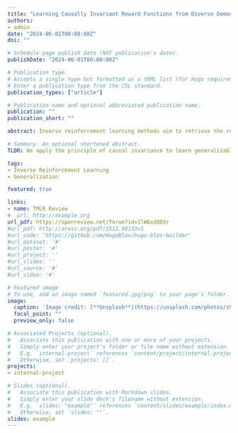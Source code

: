 ```yaml
---
title: "Learning Causally Invariant Reward Functions from Diverse Demonstrations"
authors:
- admin
date: "2024-06-01T00:00:00Z"
doi: ""

# Schedule page publish date (NOT publication's date).
publishDate: "2024-06-01T00:00:00Z"

# Publication type.
# Accepts a single type but formatted as a YAML list (for Hugo requirements).
# Enter a publication type from the CSL standard.
publication_types: ["article"]

# Publication name and optional abbreviated publication name.
publication: ""
publication_short: ""

abstract: Inverse reinforcement learning methods aim to retrieve the reward function of a Markov decision process based on a dataset of expert demonstrations. The commonplace scarcity and heterogeneous sources of such demonstrations can lead to the absorption of spurious correlations in the data by the learned reward function. Consequently, this adaptation often exhibits behavioural overfitting to the expert data set when a policy is trained on the obtained reward function under distribution shift of the environment dynamics. In this work, we explore a novel regularization approach for inverse reinforcement learning methods based on the causal invariance principle with the goal of improved reward function generalization. By applying this regularization to both exact and approximate formulations of the learning task, we demonstrate superior policy performance when trained using the recovered reward functions in a transfer setting.

# Summary. An optional shortened abstract.
TLDR: We apply the principle of causal invariance to learn generalizable reward functions. 

tags:
- Inverse Reinforcement Learning
- Generalization

featured: true

links:
- name: TMLR Review
#  url: http://example.org
url_pdf: https://openreview.net/forum?id=1lW6xdQQ3r
#url_pdf: http://arxiv.org/pdf/1512.04133v1
#url_code: 'https://github.com/HugoBlox/hugo-blox-builder'
#url_dataset: '#'
#url_poster: '#'
#url_project: ''
#url_slides: ''
#url_source: '#'
#url_video: '#'

# Featured image
# To use, add an image named `featured.jpg/png` to your page's folder. 
image:
  caption: 'Image credit: [**Unsplash**](https://unsplash.com/photos/s9CC2SKySJM)'
  focal_point: ""
  preview_only: false

# Associated Projects (optional).
#   Associate this publication with one or more of your projects.
#   Simply enter your project's folder or file name without extension.
#   E.g. `internal-project` references `content/project/internal-project/index.md`.
#   Otherwise, set `projects: []`.
projects:
- internal-project

# Slides (optional).
#   Associate this publication with Markdown slides.
#   Simply enter your slide deck's filename without extension.
#   E.g. `slides: "example"` references `content/slides/example/index.md`.
#   Otherwise, set `slides: ""`.
slides: example
---
```


